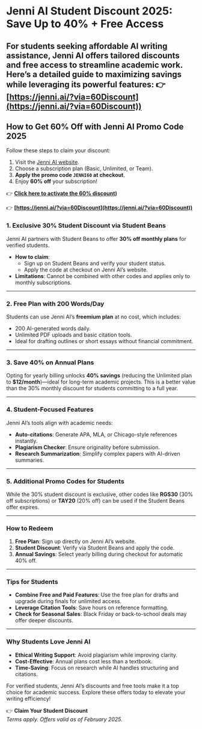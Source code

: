 # **Jenni AI Student Discount 2025: Save Up to 40% + Free Access**  
For students seeking affordable AI writing assistance, Jenni AI offers tailored discounts and free access to streamline academic work. Here’s a detailed guide to maximizing savings while leveraging its powerful features:
👉 **[https://jenni.ai/?via=60Discount](https://jenni.ai/?via=60Discount))**  
---
## How to Get 60% Off with Jenni AI Promo Code 2025  
Follow these steps to claim your discount:  
1. Visit the [Jenni AI website](https://jenni.ai/?via=60Discount).  
2. Choose a subscription plan (Basic, Unlimited, or Team).  
3. **Apply the promo code `JENNI60` at checkout**.  
4. Enjoy **60% off** your subscription!  

👉 **[Click here to activate the 60% discount](https://jenni.ai/?via=60Discount))**  

👉 **[https://jenni.ai/?via=60Discount](https://jenni.ai/?via=60Discount))**  

### **1. Exclusive 30% Student Discount via Student Beans**  
Jenni AI partners with Student Beans to offer **30% off monthly plans** for verified students.  
- **How to claim**:  
  - Sign up on Student Beans and verify your student status.  
  - Apply the code at checkout on Jenni AI’s website.  
- **Limitations**: Cannot be combined with other codes and applies only to monthly subscriptions.  

---

### **2. Free Plan with 200 Words/Day**  
Students can use Jenni AI’s **freemium plan** at no cost, which includes:  
- 200 AI-generated words daily.  
- Unlimited PDF uploads and basic citation tools.  
- Ideal for drafting outlines or short essays without financial commitment.  

---

### **3. Save 40% on Annual Plans**  
Opting for yearly billing unlocks **40% savings** (reducing the Unlimited plan to **$12/month**)—ideal for long-term academic projects. This is a better value than the 30% monthly discount for students committing to a full year.  

---

### **4. Student-Focused Features**  
Jenni AI’s tools align with academic needs:  
- **Auto-citations**: Generate APA, MLA, or Chicago-style references instantly.  
- **Plagiarism Checker**: Ensure originality before submission.  
- **Research Summarization**: Simplify complex papers with AI-driven summaries.  

---

### **5. Additional Promo Codes for Students**  
While the 30% student discount is exclusive, other codes like **RGS30** (30% off subscriptions) or **TAY20** (20% off) can be used if the Student Beans offer expires.  

---

### **How to Redeem**  
1. **Free Plan**: Sign up directly on Jenni AI’s website.  
2. **Student Discount**: Verify via Student Beans and apply the code.  
3. **Annual Savings**: Select yearly billing during checkout for automatic 40% off.  

---

### **Tips for Students**  
- **Combine Free and Paid Features**: Use the free plan for drafts and upgrade during finals for unlimited access.  
- **Leverage Citation Tools**: Save hours on reference formatting.  
- **Check for Seasonal Sales**: Black Friday or back-to-school deals may offer deeper discounts.  

---

### **Why Students Love Jenni AI**  
- **Ethical Writing Support**: Avoid plagiarism while improving clarity.  
- **Cost-Effective**: Annual plans cost less than a textbook.  
- **Time-Saving**: Focus on research while AI handles structuring and citations.  

For verified students, Jenni AI’s discounts and free tools make it a top choice for academic success. Explore these offers today to elevate your writing efficiency!  

👉 **Claim Your Student Discount**  
*Terms apply. Offers valid as of February 2025.*
